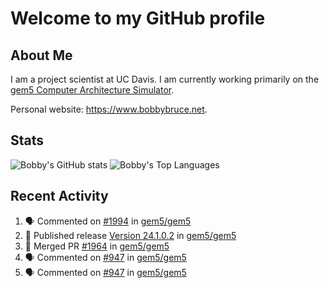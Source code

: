 # Welcome to my GitHub profile

## About Me

I am a project scientist at UC Davis. I am currently working primarily on the [gem5 Computer Architecture Simulator](https://github.com/gem5).

Personal website: <https://www.bobbybruce.net>.

## Stats

![Bobby's GitHub stats](https://github-readme-stats.vercel.app/api?username=bobbyrbruce&show_icons=true&theme=responsive&include_all_commits=true&count_private=true&show=reviews&disable_animations=true)
![Bobby's Top Languages ](https://github-readme-stats.vercel.app/api/top-langs/?username=bobbyrbruce&layout=compact&theme=responsive&count_private=true&langs_count=10&disable_animations=true)

## Recent Activity

<!--START_SECTION:activity-->
1. 🗣 Commented on [#1994](https://github.com/gem5/gem5/pull/1994#issuecomment-2657108744) in [gem5/gem5](https://github.com/gem5/gem5)
2. 🚀 Published release [Version 24.1.0.2](https://github.com/gem5/gem5/releases/tag/v24.1.0.2) in [gem5/gem5](https://github.com/gem5/gem5)
3. 🎉 Merged PR [#1964](https://github.com/gem5/gem5/pull/1964) in [gem5/gem5](https://github.com/gem5/gem5)
4. 🗣 Commented on [#947](https://github.com/gem5/gem5/pull/947#issuecomment-2629310419) in [gem5/gem5](https://github.com/gem5/gem5)
5. 🗣 Commented on [#947](https://github.com/gem5/gem5/pull/947#issuecomment-2629309925) in [gem5/gem5](https://github.com/gem5/gem5)
<!--END_SECTION:activity-->
